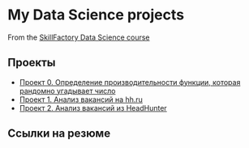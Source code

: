 # My Data Science projects

From the [SkillFactory Data Science course](https://skillfactory.ru/data-scientist-pro)

## Проекты

* [Проект 0. Определение производительности функции, которая рандомно угадывает число](https://github.com/experiment0/sf_data_science/tree/main/project_0)
* [Проект 1. Анализ вакансий на hh.ru](https://github.com/experiment0/sf_data_science/tree/main/project_1)
* [Проект 2. Анализ вакансий из HeadHunter](https://github.com/experiment0/sf_data_science/tree/main/project_2)

## Ссылки на резюме
